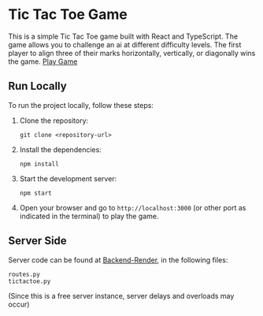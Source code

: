 # Tic Tac Toe Game

This is a simple Tic Tac Toe game built with React and TypeScript. The game allows you to challenge an ai at different difficulty levels. The first player to align three of their marks horizontally, vertically, or diagonally wins the game. [Play Game](https://ramon-rcp.github.io/tictactoe/)

## Run Locally

To run the project locally, follow these steps:

1. Clone the repository:
   ```
   git clone <repository-url>
   ```

2. Install the dependencies:
   ```
   npm install
   ```

3. Start the development server:
   ```
   npm start
   ```

4. Open your browser and go to `http://localhost:3000` (or other port as indicated in the terminal) to play the game.

## Server Side
Server code can be found at [Backend-Render](https://github.com/ramon-rcp/Backend-Render), in the following files:
```
routes.py
tictactoe.py
```
(Since this is a free server instance, server delays and overloads may occur)